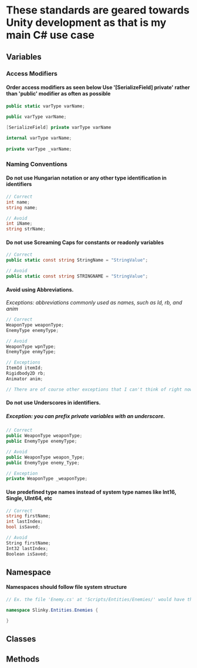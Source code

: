# These standards are geared towards Unity development as that is my main C# use case

## Variables

### Access Modifiers

#### Order access modifiers as seen below Use '[SerializeField] private' rather than 'public' modifier as often as possible
```C#
public static varType varName;
    
public varType varName;

[SerializeField] private varType varName

internal varType varName;
    
private varType _varName;
```

### Naming Conventions
    
#### Do not use Hungarian notation or any other type identification in identifiers
```C#
// Correct
int name;
string name;

// Avoid
int iName;
string strName;
```
  
#### Do not use Screaming Caps for constants or readonly variables
```C#
// Correct
public static const string StringName = "StringValue";

// Avoid
public static const string STRINGNAME = "StringValue";
```

#### Avoid using Abbreviations.

*Exceptions: abbreviations commonly used as names, such as Id, rb, and anim*

```C#
// Correct
WeaponType weaponType;
EnemyType enemyType;

// Avoid
WeaponType wpnType;
EnemyType enmyType;

// Exceptions
ItemId itemId;
Rigidbody2D rb;
Animator anim;

// There are of course other exceptions that I can't think of right now
```

#### Do not use Underscores in identifiers. 
##### *Exception: you can prefix private variables with an underscore.*
```C#
// Correct
public WeaponType weaponType;
public EnemyType enemyType;

// Avoid
public WeaponType weapon_Type;
public EnemyType enemy_Type;

// Exception
private WeaponType _weaponType;
```

#### Use predefined type names instead of system type names like Int16, Single, UInt64, etc     
```C#
// Correct
string firstName;
int lastIndex;
bool isSaved;

// Avoid
String firstName;
Int32 lastIndex;
Boolean isSaved;
```

## Namespace
#### Namespaces should follow file system structure
```C#
// Ex. the file 'Enemy.cs' at 'Scripts/Entities/Enemies/' would have the namespace [Root]/Entities.Enemies

namespace Slinky.Entities.Enemies {

}
```

## Classes

## Methods